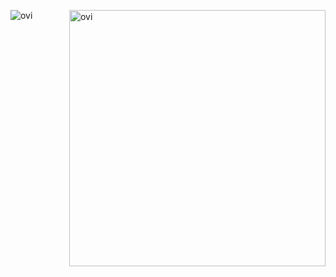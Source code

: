 <p><img align="left" src="https://github-readme-stats.vercel.app/api/top-langs?username=Niden1&show_icons=true&locale=en&layout=compact&theme=chartreuse-dark" alt="ovi" /></p><p>&nbsp;<img align="right" src="https://github-readme-stats.vercel.app/api?username=Niden1&show_icons=true&locale=en&theme=chartreuse-dark" alt="ovi" width="410" /></p>
